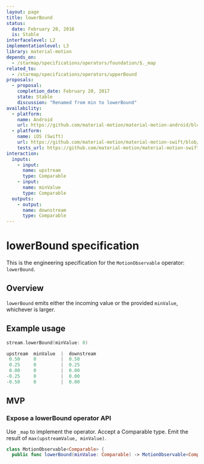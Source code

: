 ```yaml
---
layout: page
title: lowerBound
status:
  date: February 20, 2016
  is: Stable
interfacelevel: L2
implementationlevel: L3
library: material-motion
depends_on:
  - /starmap/specifications/operators/foundation/$._map
related_to:
  - /starmap/specifications/operators/upperBound
proposals:
  - proposal:
    completion_date: February 20, 2017
    state: Stable
    discussion: "Renamed from min to lowerBound"
availability:
  - platform:
    name: Android
    url: https://github.com/material-motion/material-motion-android/blob/develop/library/src/main/java/com/google/android/material/motion/operators/LowerBound.java
  - platform:
    name: iOS (Swift)
    url: https://github.com/material-motion/material-motion-swift/blob/develop/src/operators/lowerBound.swift
    tests_url: https://github.com/material-motion/material-motion-swift/blob/develop/tests/unit/operator/lowerBoundTests.swift
interaction:
  inputs:
    - input:
      name: upstream
      type: Comparable
    - input:
      name: minValue
      type: Comparable
  outputs:
    - output:
      name: downstream
      type: Comparable
---
```


# lowerBound specification

This is the engineering specification for the `MotionObservable` operator: `lowerBound`.

## Overview

`lowerBound` emits either the incoming value or the provided `minValue`, whichever is larger.

## Example usage

```swift
stream.lowerBound(minValue: 0)

upstream  minValue  |  downstream
 0.50     0         |  0.50
 0.25     0         |  0.25
 0.00     0         |  0.00
-0.25     0         |  0.00
-0.50     0         |  0.00
```

## MVP

### Expose a lowerBound operator API

Use `_map` to implement the operator. Accept a Comparable type. Emit the result of
`max(upstreamValue, minValue)`.

```swift
class MotionObservable<Comparable> {
  public func lowerBound(minValue: Comparable) -> MotionObservable<Comparable>
```

